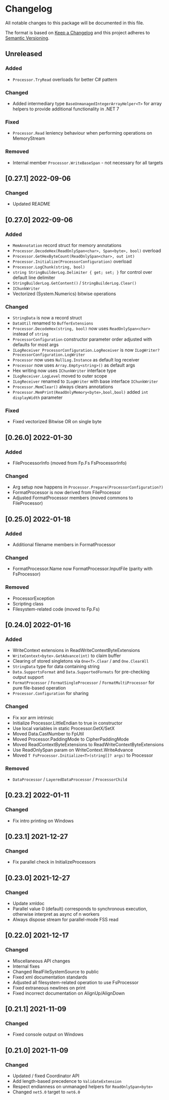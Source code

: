 # Changelog

All notable changes to this package will be documented in this file.

The format is based on [Keep a Changelog](http://keepachangelog.com/en/1.0.0/)
and this project adheres to [Semantic Versioning](http://semver.org/spec/v2.0.0.html).

## Unreleased

### Added

- `Processor.TryRead` overloads for better C# pattern

### Changed

- Added intermediary type `BaseUnmanagedIntegerArrayHelper<T>` for array helpers to provide additional functionality in .NET 7

### Fixed

- `Processor.Read` leniency behaviour when performing operations on MemoryStream

### Removed

- Internal member `Processor.WriteBaseSpan` - not necessary for all targets

## [0.27.1] 2022-09-06

### Changed

- Updated README

## [0.27.0] 2022-09-06

### Added

- `MemAnnotation` record struct for memory annotations
- `Processor.DecodeHex(ReadOnlySpan<char>, Span<byte>, bool)` overload
- `Processor.GetHexByteCount(ReadOnlySpan<char>, out int)`
- `Processor.Initialize(ProcessorConfiguration)` overload
- `Processor.LogChunk(string, bool)`
- `string StringBuilderLog.Delimiter { get; set; }` for control over default line delimiter
- `StringBuilderLog.GetContent()` / `StringBuilderLog.Clear()`
- `IChunkWriter`
- Vectorized (System.Numerics) bitwise operations

### Changed

- `StringData` is now a record struct
- `DataUtil` renamed to `BufferExtensions`
- `Processor.DecodeHex(string, bool)` now uses `ReadOnlySpan<char>` instead of `string`
- `ProcessorConfiguration` constructor parameter order adjusted with defaults for most args
- `ILogReceiver ProcessorConfiguration.LogReceiver` is now `ILogWriter? ProcessorConfiguration.LogWriter`
- `Processor` now uses `NullLog.Instance` as default log receiver
- `Processor` now uses `Array.Empty<string>()` as default args
- Hex writing now uses `IChunkWriter` interface type
- `ILogReceiver.LogLevel` moved to outer scope
- `ILogReceiver` renamed to `ILogWriter` with base interface `IChunkWriter`
- `Processor.MemClear()` always clears annotations
- `Processor.MemPrint(ReadOnlyMemory<byte>,bool,bool)` added `int displayWidth` parameter

### Fixed

- Fixed vectorized Bitwise OR on single byte

## [0.26.0] 2022-01-30

### Added

- FileProcessorInfo (moved from Fp.Fs FsProcessorInfo)

### Changed

- Arg setup now happens in `Processor.Prepare(ProcessorConfiguration?)`
- FormatProcessor is now derived from FileProcessor
- Adjusted FormatProcessor members (moved commons to FileProcessor)

## [0.25.0] 2022-01-18

### Added

- Additional filename members in FormatProcessor

### Changed

- FormatProcessor.Name now FormatProcessor.InputFile (parity with FsProcessor)

### Removed

- ProcessorException
- Scripting class
- Filesystem-related code (moved to Fp.Fs)

## [0.24.0] 2022-01-16

### Added

- WriteContext extensions in ReadWriteContextByteExtensions
- `WriteContext<byte>.GetAdvance(int)` to claim buffer
- Clearing of stored singletons via `One<T>.Clear` / and `One.ClearAll`
- `StringData` type for data containing string
- `Data.SupportsFormat` and `Data.SupportedFormats` for pre-checking output support
- `FormatProcessor` / `FormatSingleProcessor` / `FormatMultiProcessor` for pure file-based operation
- `Processor.Configuration` for sharing

### Changed

- Fix xor arm intrinsic
- Initialize Processor.LittleEndian to true in constructor
- Use local variables in static Processor.GetX/SetX
- Moved Data.CastNumber to FpUtil
- Moved Processor.PaddingMode to CipherPaddingMode
- Moved ReadContextByteExtensions to ReadWriteContextByteExtensions
- Use ReadOnlySpan param on WriteContext.WriteAdvance
- Moved `T FsProcessor.Initialize<T>(string[]? args)` to Processor

### Removed

- `DataProcessor` / `LayeredDataProcessor` / `ProcessorChild`

## [0.23.2] 2022-01-11

### Changed

- Fix intro printing on Windows

## [0.23.1] 2021-12-27

### Changed

- Fix parallel check in InitializeProcessors

## [0.23.0] 2021-12-27

### Changed

- Update xmldoc
- Parallel value 0 (default) corresponds to synchronous execution, otherwise interpret as async of n workers
- Always dispose stream for parallel-mode FSS read

## [0.22.0] 2021-12-17

### Changed

- Miscellaneous API changes
- Internal fixes
- Changed RealFileSystemSource to public
- Fixed xml documentation standards
- Adjusted all filesystem-related operation to use FsProcessor
- Fixed extraneous newlines on print
- Fixed incorrect documentation on AlignUp/AlignDown

## [0.21.1] 2021-11-09

### Changed

- Fixed console output on Windows

## [0.21.0] 2021-11-09

### Changed

- Updated / fixed Coordinator API
- Add length-based precedence to `ValidateExtension`
- Respect endianness on unmanaged helpers for `ReadOnlySpan<byte>`
- Changed `net5.0` target to `net6.0`
